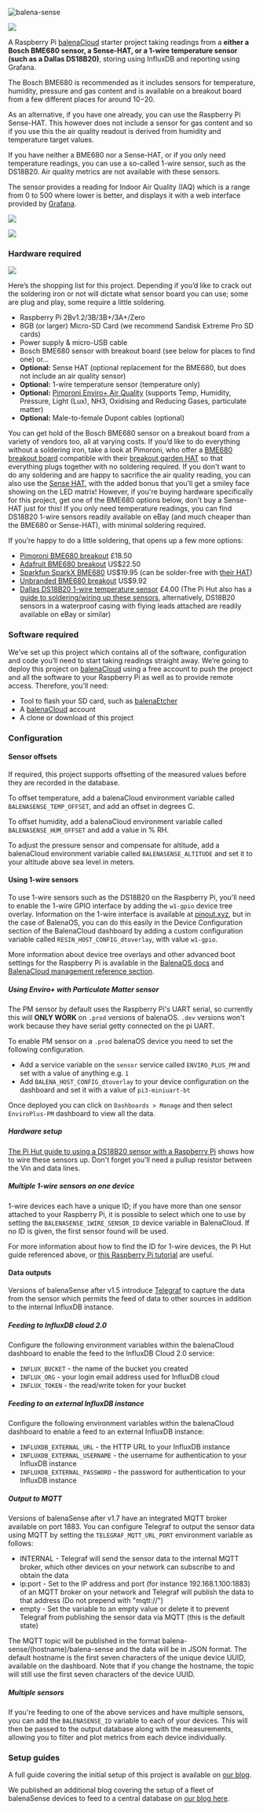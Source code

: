 ![balena-sense](https://raw.githubusercontent.com/balena-io-projects/balena-sense/master/images/logo.png)

![](https://balena.io/blog/content/images/2019/03/balenaSense_blog.jpg)

A Raspberry Pi [balenaCloud](https://www.balena.io/cloud/) starter project taking readings from a **either a Bosch BME680 sensor, a Sense-HAT, or a 1-wire temperature sensor (such as a Dallas DS18B20)**, storing using InfluxDB and reporting using Grafana.

The Bosch BME680 is recommended as it includes sensors for temperature, humidity, pressure and gas content and is available on a breakout board from a few different places for around $10-$20.

As an alternative, if you have one already, you can use the Raspberry Pi Sense-HAT. This however does not include a sensor for gas content and so if you use this the air quality readout is derived from humidity and temperature target values.

If you have neither a BME680 nor a Sense-HAT, or if you only need temperature readings, you can use a so-called 1-wire sensor, such as the DS18B20. Air quality metrics are not available with these sensors.

The sensor provides a reading for Indoor Air Quality (IAQ) which is a range from 0 to 500 where lower is better, and displays it with a web interface provided by [Grafana](https://github.com/grafana/grafana).

![](https://raw.githubusercontent.com/balena-io-projects/balena-sense/master/images/iaq-ratings.png)

![](https://raw.githubusercontent.com/balena-io-projects/balena-sense/master/images/iaq-screenshot.png)

### Hardware required

![](https://balena.io/blog/content/images/2019/03/hardware-required.jpg)

Here’s the shopping list for this project. Depending if you’d like to crack out the soldering iron or not will dictate what sensor board you can use; some are plug and play, some require a little soldering.

* Raspberry Pi 2Bv1.2/3B/3B+/3A+/Zero
* 8GB (or larger) Micro-SD Card (we recommend Sandisk Extreme Pro SD cards)
* Power supply & micro-USB cable
* Bosch BME680 sensor with breakout board (see below for places to find one) or...
* **Optional:** Sense HAT (optional replacement for the BME680, but does not include an air quality sensor)
* **Optional:** 1-wire temperature sensor (temperature only)
* **Optional:** [Pimoroni Enviro+ Air Quality](https://shop.pimoroni.com/products/enviro?variant=31155658457171) (supports Temp, Humidity, Pressure, Light (Lux), NH3, Oxidising and Reducing Gases, particulate matter)
* **Optional:** Male-to-female Dupont cables (optional)

You can get hold of the Bosch BME680 sensor on a breakout board from a variety of vendors too, all at varying costs. If you’d like to do everything without a soldering iron, take a look at Pimoroni, who offer a [BME680 breakout board](https://shop.pimoroni.com/products/bme680-breakout) compatible with their [breakout garden HAT](https://shop.pimoroni.com/products/breakout-garden-hat) so that everything plugs together with no soldering required. If you don't want to do any soldering and are happy to sacrifice the air quality reading, you can also use the [Sense HAT](https://shop.pimoroni.com/products/raspberry-pi-sense-hat), with the added bonus that you'll get a smiley face showing on the LED matrix! However, if you're buying hardware specifically for this project, get one of the BME680 options below, don't buy a Sense-HAT just for this! If you only need temperature readings, you can find DS18B20 1-wire sensors readily available on eBay (and much cheaper than the BME680 or Sense-HAT), with minimal soldering required.

If you’re happy to do a little soldering, that opens up a few more options:

* [Pimoroni BME680 breakout](https://shop.pimoroni.com/products/bme680-breakout) £18.50
* [Adafruit BME680 breakout](https://www.adafruit.com/product/3660) US$22.50
* [Sparkfun SparkX BME680](https://www.sparkfun.com/products/14570) US$19.95 (can be solder-free with [their HAT](https://www.sparkfun.com/products/14459))
* [Unbranded BME680 breakout](https://www.aliexpress.com/item/BME680-Digital-Temperature-Humidity-Pressure-Sensor-CJMCU-680-High-Altitude-Sensor-Module-Development-Board/32961416338.html) US$9.92
* [Dallas DS18B20 1-wire temperature sensor](https://thepihut.com/products/ds18b20-one-wire-digital-temperature-sensor) £4.00 (The Pi Hut also has a [guide to soldering/wiring up these sensors](https://thepihut.com/blogs/raspberry-pi-tutorials/ds18b20-one-wire-digital-temperature-sensor-and-the-raspberry-pi), alternatively, DS18B20 sensors in a waterproof casing with flying leads attached are readily available on eBay or similar)


### Software required

We’ve set up this project which contains all of the software, configuration and code you’ll need to start taking readings straight away. We’re going to deploy this project on [balenaCloud](https://www.balena.io/cloud/) using a free account to push the project and all the software to your Raspberry Pi as well as to provide remote access. Therefore, you’ll need:

* Tool to flash your SD card, such as [balenaEtcher](https://www.balena.io/etcher/)
* A [balenaCloud](https://www.balena.io/cloud/) account
* A clone or download of this project


### Configuration

#### Sensor offsets
If required, this project supports offsetting of the measured values before they are recorded in the database.

To offset temperature, add a balenaCloud environment variable called `BALENASENSE_TEMP_OFFSET`, and add an offset in degrees C.

To offset humidity, add a balenaCloud environment variable called `BALENASENSE_HUM_OFFSET` and add a value in % RH.

To adjust the pressure sensor and compensate for altitude, add a balenaCloud environment variable called `BALENASENSE_ALTITUDE` and set it to your altitude above sea level in meters.

#### Using 1-wire sensors
To use 1-wire sensors such as the DS18B20 on the Raspberry Pi, you'll need to enable the 1-wire GPIO interface by adding the `w1-gpio` device tree overlay. Information on the 1-wire interface is available at [pinout.xyz](https://pinout.xyz/pinout/1_wire), but in the case of BalenaOS, you can do this easily in the Device Configuration section of the BalenaCloud dashboard by adding a custom configuration variable called `RESIN_HOST_CONFIG_dtoverlay`, with value `w1-gpio`.

More information about device tree overlays and other advanced boot settings for the Raspberry Pi is available in the [BalenaOS docs](https://www.balena.io/docs/reference/OS/advanced/) and [BalenaCloud management reference section](https://www.balena.io/docs/learn/manage/configuration/).

##### Using Enviro+ with Particulate Matter sensor

The PM sensor by default uses the Raspberry Pi's UART serial, so currently this will **ONLY WORK** on `.prod` versions of balenaOS. `.dev` versions won't work because they have serial getty connected on the pi UART.

To enable PM sensor on a `.prod` balenaOS device you need to set the following configuration.
- Add a service variable on the `sensor` service called `ENVIRO_PLUS_PM` and set with a value of anything e.g. `1`
- Add `BALENA_HOST_CONFIG_dtoverlay` to your device configuration on the dashboard and set it with a value of `pi3-miniuart-bt` 

Once deployed you can click on `Dashboards > Manage` and then select `EnviroPlus-PM` dashboard to view all the data.

##### Hardware setup

[The Pi Hut guide to using a DS18B20 sensor with a Raspberry Pi](https://thepihut.com/blogs/raspberry-pi-tutorials/ds18b20-one-wire-digital-temperature-sensor-and-the-raspberry-pi) shows how to wire these sensors up. Don't forget you'll need a pullup resistor between the Vin and data lines.

##### Multiple 1-wire sensors on one device
1-wire devices each have a unique ID; if you have more than one sensor attached to your Raspberry Pi, it is possible to select which one to use by setting the `BALENASENSE_1WIRE_SENSOR_ID` device variable in BalenaCloud. If no ID is given, the first sensor found will be used.

For more information about how to find the ID for 1-wire devices, the Pi Hut guide referenced above, or [this Raspberry Pi tutorial](https://tutorials-raspberrypi.com/raspberry-pi-temperature-sensor-1wire-ds18b20/) are useful.

#### Data outputs
Versions of balenaSense after v1.5 introduce [Telegraf](https://www.influxdata.com/time-series-platform/telegraf/) to capture the data from the sensor which permits the feed of data to other sources in addition to the internal InfluxDB instance.

##### Feeding to InfluxDB cloud 2.0
Configure the following environment variables within the balenaCloud dashboard to enable the feed to the InfluxDB Cloud 2.0 service:
* `INFLUX_BUCKET` - the name of the bucket you created
* `INFLUX_ORG` - your login email address used for InfluxDB cloud
* `INFLUX_TOKEN` - the read/write token for your bucket

##### Feeding to an external InfluxDB instance
Configure the following environment variables within the balenaCloud dashboard to enable a feed to an external InfluxDB instance:
* `INFLUXDB_EXTERNAL_URL` - the HTTP URL to your InfluxDB instance
* `INFLUXDB_EXTERNAL_USERNAME` - the username for authentication to your InfluxDB instance
* `INFLUXDB_EXTERNAL_PASSWORD` - the password for authentication to your InfluxDB instance

##### Output to MQTT
Versions of balenaSense after v1.7 have an integrated MQTT broker available on port 1883. You can configure Telegraf to output the sensor data using MQTT by setting the `TELEGRAF_MQTT_URL_PORT` environment variable as follows:
* INTERNAL - Telegraf will send the sensor data to the internal MQTT broker, which other devices on your network can subscribe to and obtain the data
* ip:port - Set to the IP address and port (for instance 192.168.1.100:1883) of an MQTT broker on your network and Telegraf will publish the data to that address (Do not prepend with "mqtt://")
* empty - Set the variable to an empty value or delete it to prevent Telegraf from publishing the sensor data via MQTT (this is the default state)

The MQTT topic will be published in the format balena-sense/(hostname)/balena-sense and the data will be in JSON format. The default hostname is the first seven characters of the unique device UUID, available on the dashboard. Note that if you change the hostname, the topic will still use the first seven characters of the device UUID.

##### Multiple sensors
If you're feeding to one of the above services and have multiple sensors, you can add the `BALENASENSE_ID` variable to each of your devices. This will then be passed to the output database along with the measurements, allowing you to filter and plot metrics from each device individually.

### Setup guides
A full guide covering the initial setup of this project is available on [our blog](https://www.balena.io/blog/p/34fa01e1-7c1d-4fba-bb2a-b57c19d13985/).

We published an additional blog covering the setup of a fleet of balenaSense devices to feed to a central database on [our blog here](https://www.balena.io/blog/p/474400e0-e1f7-4c08-b5b3-e993fd12bda9/).
